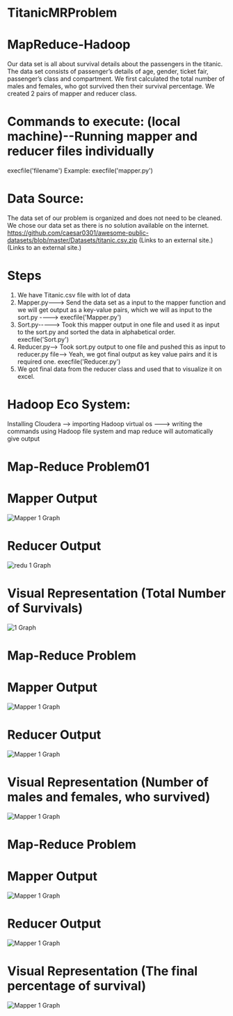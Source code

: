 # TitanicMRProblem
# MapReduce-Hadoop
Our data set is all about survival details about the passengers in the titanic. The data set consists of passenger’s details of age, gender, ticket fair, passenger’s class and compartment.
We first calculated the total number of males and females, who got survived then their survival percentage.
We created 2 pairs of mapper and reducer class.

# Commands to execute: (local machine)--Running mapper and reducer files individually
execfile('filename')
Example: execfile('mapper.py')
# Data Source:
The data set of our problem is organized and does not need to be cleaned. We chose our data set as there is no solution available on  the internet.
https://github.com/caesar0301/awesome-public-datasets/blob/master/Datasets/titanic.csv.zip (Links to an external site.) (Links to an external site.)
# Steps
1.	We have Titanic.csv file with lot of data
2.	Mapper.py---> Send the data set as a input to the mapper function and we will get output as a key-value pairs, which we will as input to the sort.py ---->
execfile('Mapper.py')
3.	Sort.py-----> Took this mapper output in one file and used it as input to the sort.py and sorted the data in alphabetical order.
execfile('Sort.py')
4.	Reducer.py--> Took sort.py output to one file and pushed this as input to reducer.py file--> Yeah, we got final output as key value pairs and it is required one.
execfile('Reducer.py')
5.	We got final data from the reducer class and used that to visualize it on excel.
# Hadoop Eco System:
Installing Cloudera --> importing Hadoop virtual os ---> writing the commands using Hadoop file system and map reduce will automatically give output

# Map-Reduce Problem01
# Mapper Output
![Mapper 1 Graph](/images/map0.JPG)
# Reducer Output
![redu 1 Graph](/images/redu0.JPG)
# Visual Representation (Total Number of Survivals)
![ 1 Graph](/images/Total.PNG)
# Map-Reduce Problem
# Mapper Output
![Mapper 1 Graph](/images/map2.JPG)
# Reducer Output
![Mapper 1 Graph](/images/redu1.JPG)
# Visual Representation (Number of males and females, who survived) 
![Mapper 1 Graph](/images/Survived.PNG)
# Map-Reduce Problem
# Mapper Output
![Mapper 1 Graph](/images/map3.JPG)
# Reducer Output
![Mapper 1 Graph](/images/redu2.JPG)
# Visual Representation (The final percentage of survival)
![Mapper 1 Graph](/images/Survival.PNG)
